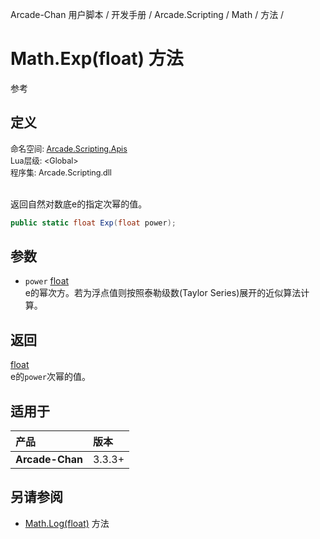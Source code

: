 Arcade-Chan 用户脚本 / 开发手册 / Arcade.Scripting / Math / 方法 /
# Math.Exp(float) 方法
参考

## 定义
<div style="font-size: 90%;">
命名空间: <a href="README.md">Arcade.Scripting.Apis</a><br />
Lua层级: &lt;Global&gt;<br />
程序集: Arcade.Scripting.dll
</div><br />

返回自然对数底e的指定次幂的值。

```csharp
public static float Exp(float power);
```

## 参数
- ``power`` [float](https://docs.microsoft.com/zh-cn/dotnet/api/system.single)  
  e的幂次方。若为浮点值则按照泰勒级数(Taylor Series)展开的近似算法计算。

## 返回
[float](https://docs.microsoft.com/zh-cn/dotnet/api/system.single)  
  e的``power``次幂的值。

## 适用于
| 产品 | 版本 |
|:----|:----|
| **Arcade-Chan** | 3.3.3+ |

## 另请参阅
- [Math.Log(float)](Math_Log.md) 方法